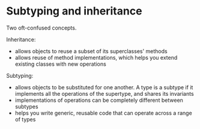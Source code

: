 # Subtyping and inheritance

Two oft-confused concepts.

Inheritance: 
- allows objects to reuse a subset of its superclasses' methods
- allows reuse of method implementations, which helps you extend existing classes with new operations

Subtyping:
- allows objects to be substituted for one another. A type is a subtype if it implements all the operations of the supertype, and shares its invariants
- implementations of operations can be completely different between subtypes
- helps you write generic, reusable code that can operate across a range of types
